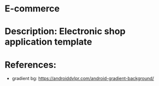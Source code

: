 # E-commerce

# Description: Electronic shop application template

# References:
- gradient bg: https://androiddvlpr.com/android-gradient-background/